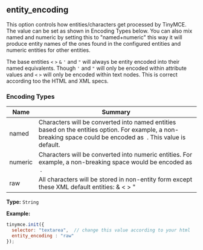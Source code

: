 ## entity_encoding

This option controls how entities/characters get processed by TinyMCE. The value can be set as shown in Encoding Types below. You can also mix named and numeric by setting this to "named+numeric" this way it will produce entity names of the ones found in the configured entities and numeric entities for other entities.

The base entities `<` `>` `&` `'` and `"` will always be entity encoded into their named equivalents. Though `'` and `"` will only be encoded within attribute values and `<` `>` will only be encoded within text nodes. This is correct according too the HTML and XML specs.

### Encoding Types

| Name     | Summary          |
|----------|------------------|
| named    |Characters will be converted into named entities based on the entities option. For example, a non-breaking space could be encoded as &nbsp;. This value is default. |
| numeric  | Characters will be converted into numeric entities. For example, a non-breaking space would be encoded as &#160;. |
| raw      |All characters will be stored in non-entity form except these XML default entities: &amp; &lt; &gt; &quot; |

**Type:** `String`

**Example:**

```js
tinymce.init({
  selector: "textarea",  // change this value according to your html
  entity_encoding : "raw"
});
```
